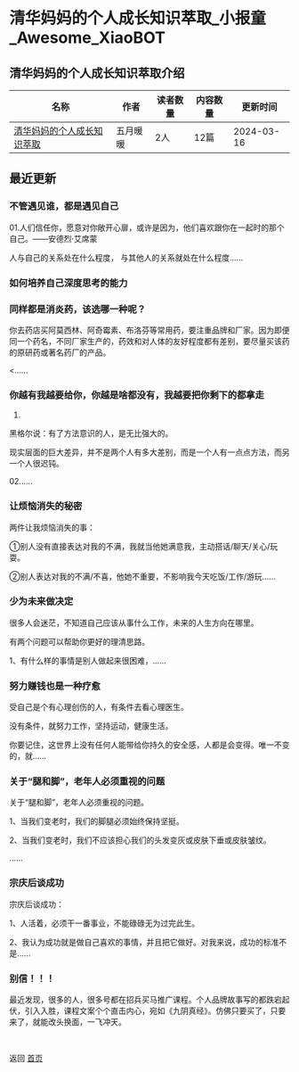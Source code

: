 # 清华妈妈的个人成长知识萃取_小报童_Awesome_XiaoBOT

## 清华妈妈的个人成长知识萃取介绍
>   
  


|名称|作者|读者数量|内容数量|更新时间|
|---|---|---|---|---|
|[清华妈妈的个人成长知识萃取](https://xiaobot.net/p/tymm9000?refer=0b133df9-27dc-423b-8101-639049001c13)|五月暖暖|2人|12篇|2024-03-16|

## 最近更新
### 不管遇见谁，都是遇见自己

01.人们信任你，愿意对你敞开心扉，或许是因为，他们喜欢跟你在一起时的那个自己。——安德烈·艾席蒙

人与自己的关系处在什么程度， 与其他人的关系就处在什么程度......

### 如何培养自己深度思考的能力

### 同样都是消炎药，该选哪一种呢？

你去药店买阿莫西林、阿奇霉素、布洛芬等常用药，要注重品牌和厂家。因为即便同一个药名，不同厂家生产的，药效和对人体的友好程度都有差别，要尽量买该药的原研药或著名药厂的产品。

<......

### 你越有我越要给你，你越是啥都没有，我越要把你剩下的都拿走

01.

黑格尔说：有了方法意识的人，是无比强大的。

现实层面的巨大差异，并不是两个人有多大差别，而是一个人有一点点方法，而另一个人很迟钝。

02......

### 让烦恼消失的秘密

两件让我烦恼消失的事：

①别人没有直接表达对我的不满，我就当他她满意我，主动搭话/聊天/关心/玩耍。

②别人表达对我的不满/不喜，他她不重要，不影响我今天吃饭/工作/游玩......

### 少为未来做决定

很多人会迷茫，不知道自己应该从事什么工作，未来的人生方向在哪里。

有两个问题可以帮助你更好的理清思路。

1、有什么样的事情是别人做起来很困难，......

### 努力赚钱也是一种疗愈

受自己是个有心理创伤的人，有条件去看心理医生。

没有条件，就努力工作，坚持运动，健康生活。

你要记住，这世界上没有任何人能带给你持久的安全感，人都是会变得。唯一不变的，就......

### 关于“腿和脚”，老年人必须重视的问题

关于“腿和脚”，老年人必须重视的问题。

1、当我们变老时，我们的脚腿必须始终保持坚挺。

2、当我们变老时，我们不应该担心我们的头发变灰或皮肤下垂或皮肤皱纹。

......

### 宗庆后谈成功

宗庆后谈成功：

1、人活着，必须干一番事业，不能碌碌无为过完此生。

2、我认为成功就是做自己喜欢的事情，并且把它做好。对我来说，成功的标准不是......

### 别信！！！

最近发现，很多的人，很多号都在招兵买马推广课程。个人品牌故事写的都跌宕起伏，引入入胜，课程文案个个直击内心，宛如《九阴真经》。仿佛只要买了，只要来了，就能改头换面，一飞冲天。


<a href="https://github.com/Reno9527/awesome-xiaobot" style="color: white; text-decoration: none;">awesome-xiaobot</a>

返回 [首页](../README.md)
